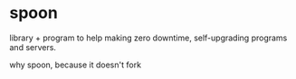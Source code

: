 # spoon
library + program to help making zero downtime, self-upgrading programs and servers.

why spoon, because it doesn't fork